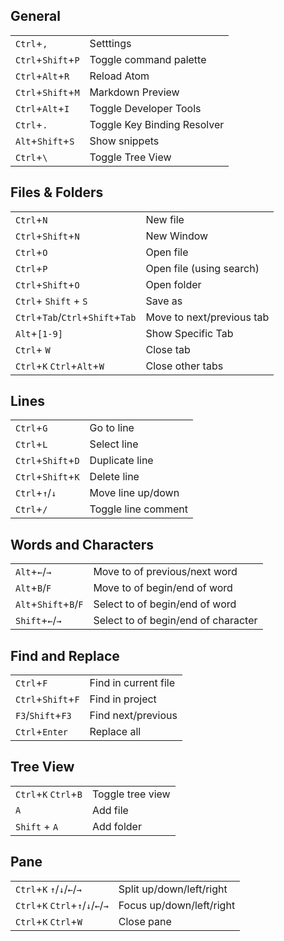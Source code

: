 ## General

|||
------------ | -------------
|`Ctrl`+`,` | Setttings|
|`Ctrl`+`Shift`+`P` |	Toggle command palette |
|`Ctrl`+`Alt`+`R` | Reload Atom |
|`Ctrl`+`Shift`+`M` | Markdown Preview |
|`Ctrl`+`Alt`+`I` | Toggle Developer Tools |
|`Ctrl`+`.` | Toggle Key Binding Resolver |
|`Alt`+`Shift`+`S` | Show snippets |
|`Ctrl`+`\` | Toggle Tree View |

## Files & Folders
|||
------------ | -------------
|`Ctrl`+`N`	| New file |
|`Ctrl`+`Shift`+`N`|	New Window |
|`Ctrl`+`O` |	Open file |
|`Ctrl`+`P` |	Open file (using search)|
|`Ctrl`+`Shift`+`O` |	Open folder |
|`Ctrl`+ `Shift` + `S` |	Save as |
|`Ctrl`+`Tab`/`Ctrl`+`Shift`+`Tab` | Move to next/previous tab|
|`Alt`+`[1-9]` | Show Specific Tab |
|`Ctrl`+ `W` |	Close tab |
|`Ctrl`+`K` `Ctrl`+`Alt`+`W`  | Close other tabs |

## Lines
|||
------------ | -------------
|`Ctrl`+`G`|	Go to line |
|`Ctrl`+`L` |	Select line |
|`Ctrl`+`Shift`+`D` |	Duplicate line|
|`Ctrl`+`Shift`+`K` |	Delete line |
|`Ctrl`+`↑`/`↓` |	Move line up/down |
|`Ctrl`+`/`|	Toggle line comment |

## Words and Characters
|||
------------ | -------------
|`Alt`+`←`/`→`	| Move to of previous/next word |
|`Alt`+`B`/`F`	| Move to of begin/end of word |
|`Alt`+`Shift`+`B`/`F`	| Select to of begin/end of word |
|`Shift`+`←`/`→`	| Select to of begin/end of character |

## Find and Replace
|||
------------ | -------------
|`Ctrl`+`F` |	Find in current file |
|`Ctrl`+`Shift`+`F`	| Find in project |
|`F3`/`Shift`+`F3` | Find next/previous |
|`Ctrl`+`Enter` |	Replace all |

## Tree View
|||
------------ | -------------
|`Ctrl`+`K` `Ctrl`+`B` |	Toggle tree view |
|`A` | Add file |
|`Shift` + `A` | Add folder |

## Pane
|||
------------ | -------------
|`Ctrl`+`K` `↑`/`↓`/`←`/`→` | Split up/down/left/right |
|`Ctrl`+`K` `Ctrl`+`↑`/`↓`/`←`/`→` | Focus up/down/left/right |
|`Ctrl`+`K` `Ctrl`+`W` | Close pane |
